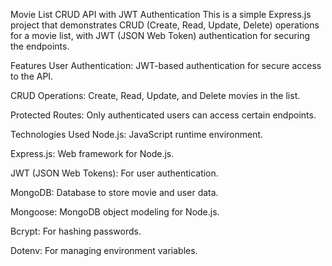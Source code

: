 Movie List CRUD API with JWT Authentication
This is a simple Express.js project that demonstrates CRUD (Create, Read, Update, Delete) operations for a movie list, with JWT (JSON Web Token) authentication for securing the endpoints.

Features
User Authentication: JWT-based authentication for secure access to the API.

CRUD Operations: Create, Read, Update, and Delete movies in the list.

Protected Routes: Only authenticated users can access certain endpoints.

Technologies Used
Node.js: JavaScript runtime environment.

Express.js: Web framework for Node.js.

JWT (JSON Web Tokens): For user authentication.

MongoDB: Database to store movie and user data.

Mongoose: MongoDB object modeling for Node.js.

Bcrypt: For hashing passwords.

Dotenv: For managing environment variables.
